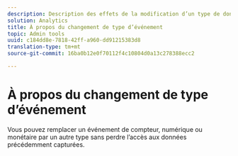 ```yaml
---
description: Description des effets de la modification d’un type de données après la collecte des données.
solution: Analytics
title: À propos du changement de type d’événement
topic: Admin tools
uuid: c184dd8e-7818-42ff-a960-dd91215383d8
translation-type: tm+mt
source-git-commit: 16ba0b12e0f70112f4c10804d0a13c278388ecc2

---
```



# À propos du changement de type d’événement

Vous pouvez remplacer un événement de compteur, numérique ou monétaire par un autre type sans perdre l’accès aux données précédemment capturées.
